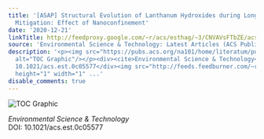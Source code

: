 ```yaml
---
title: '[ASAP] Structural Evolution of Lanthanum Hydroxides during Long-Term Phosphate
  Mitigation: Effect of Nanoconfinement'
date: '2020-12-21'
linkTitle: http://feedproxy.google.com/~r/acs/esthag/~3/CNVAVsFTbZE/acs.est.0c05577
source: 'Environmental Science & Technology: Latest Articles (ACS Publications)'
description: '<p><img src="https://pubs.acs.org/na101/home/literatum/publisher/achs/journals/content/esthag/0/esthag.ahead-of-print/acs.est.0c05577/20201221/images/medium/es0c05577_0010.gif"
  alt="TOC Graphic"/></p><div><cite>Environmental Science & Technology</cite></div><div>DOI:
  10.1021/acs.est.0c05577</div><img src="http://feeds.feedburner.com/~r/acs/esthag/~4/CNVAVsFTbZE"
  height="1" width="1" ...'
disable_comments: true
---
```

<p><img src="https://pubs.acs.org/na101/home/literatum/publisher/achs/journals/content/esthag/0/esthag.ahead-of-print/acs.est.0c05577/20201221/images/medium/es0c05577_0010.gif" alt="TOC Graphic"/></p><div><cite>Environmental Science & Technology</cite></div><div>DOI: 10.1021/acs.est.0c05577</div><img src="http://feeds.feedburner.com/~r/acs/esthag/~4/CNVAVsFTbZE" height="1" width="1" ...